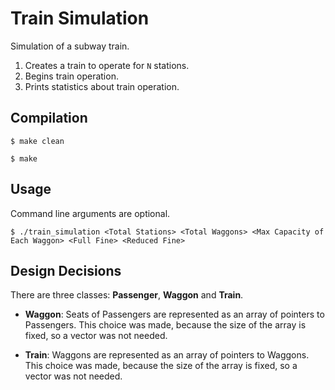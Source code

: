 # Train Simulation
Simulation of a subway train.
1. Creates a train to operate for `N` stations.
2. Begins train operation.
3. Prints statistics about train operation.

## Compilation
`$ make clean`

`$ make`

## Usage
Command line arguments are optional.

`$ ./train_simulation <Total Stations> <Total Waggons> <Max Capacity of Each Waggon> <Full Fine> <Reduced Fine>`

## Design Decisions
There are three classes: **Passenger**, **Waggon** and **Train**.
-  **Waggon**:
  Seats of Passengers are represented as an array of pointers to Passengers.  This choice was made, because the size of the array is fixed, so a vector was not needed.

- **Train**:
  Waggons are represented as an array of pointers to Waggons.  This choice was made, because the size of the array is fixed, so a vector was not needed.

